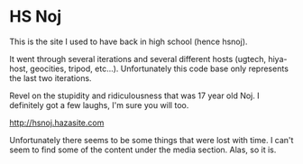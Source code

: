HS Noj
=====

This is the site I used to have back in high school (hence hsnoj).

It went through several iterations and several different hosts (ugtech,
hiya-host, geocities, tripod, etc...).  Unfortunately this code base only
represents the last two iterations.

Revel on the stupidity and ridiculousness that was 17 year old Noj.
I definitely got a few laughs, I'm sure you will too.

http://hsnoj.hazasite.com

Unfortunately there seems to be some things that were lost with time.  I can't
seem to find some of the content under the media section.  Alas, so it is.
